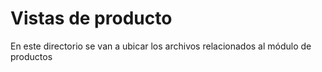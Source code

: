 # Vistas de producto
En este directorio se van a ubicar los archivos relacionados al módulo de productos